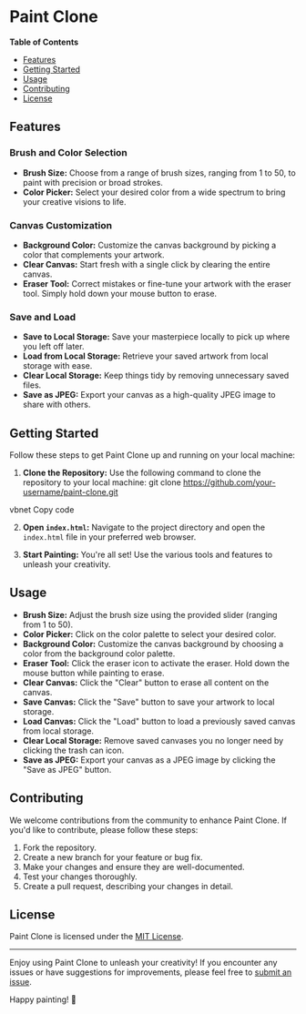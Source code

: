 # Paint Clone

**Table of Contents**
- [Features](#features)
- [Getting Started](#getting-started)
- [Usage](#usage)
- [Contributing](#contributing)
- [License](#license)

## Features

### Brush and Color Selection

- **Brush Size:** Choose from a range of brush sizes, ranging from 1 to 50, to paint with precision or broad strokes.
- **Color Picker:** Select your desired color from a wide spectrum to bring your creative visions to life.

### Canvas Customization

- **Background Color:** Customize the canvas background by picking a color that complements your artwork.
- **Clear Canvas:** Start fresh with a single click by clearing the entire canvas.
- **Eraser Tool:** Correct mistakes or fine-tune your artwork with the eraser tool. Simply hold down your mouse button to erase.

### Save and Load

- **Save to Local Storage:** Save your masterpiece locally to pick up where you left off later.
- **Load from Local Storage:** Retrieve your saved artwork from local storage with ease.
- **Clear Local Storage:** Keep things tidy by removing unnecessary saved files.
- **Save as JPEG:** Export your canvas as a high-quality JPEG image to share with others.

## Getting Started

Follow these steps to get Paint Clone up and running on your local machine:

1. **Clone the Repository:** Use the following command to clone the repository to your local machine:
git clone https://github.com/your-username/paint-clone.git

vbnet
Copy code

2. **Open `index.html`:** Navigate to the project directory and open the `index.html` file in your preferred web browser.

3. **Start Painting:** You're all set! Use the various tools and features to unleash your creativity.

## Usage

- **Brush Size:** Adjust the brush size using the provided slider (ranging from 1 to 50).
- **Color Picker:** Click on the color palette to select your desired color.
- **Background Color:** Customize the canvas background by choosing a color from the background color palette.
- **Eraser Tool:** Click the eraser icon to activate the eraser. Hold down the mouse button while painting to erase.
- **Clear Canvas:** Click the "Clear" button to erase all content on the canvas.
- **Save Canvas:** Click the "Save" button to save your artwork to local storage.
- **Load Canvas:** Click the "Load" button to load a previously saved canvas from local storage.
- **Clear Local Storage:** Remove saved canvases you no longer need by clicking the trash can icon.
- **Save as JPEG:** Export your canvas as a JPEG image by clicking the "Save as JPEG" button.

## Contributing

We welcome contributions from the community to enhance Paint Clone. If you'd like to contribute, please follow these steps:

1. Fork the repository.
2. Create a new branch for your feature or bug fix.
3. Make your changes and ensure they are well-documented.
4. Test your changes thoroughly.
5. Create a pull request, describing your changes in detail.

## License

Paint Clone is licensed under the [MIT License](LICENSE).

---

Enjoy using Paint Clone to unleash your creativity! If you encounter any issues or have suggestions for improvements, please feel free to [submit an issue](https://github.com/your-username/paint-clone/issues).

Happy painting! 🎨
